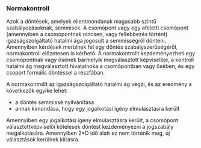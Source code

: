 ### Normakontroll

Azok a döntések, amelyek ellentmondanak magasabb szintű szabályozásoknak, semmisek. A csomópont vagy egy afeletti csomópont \(amennyiben a csomópontnak nincsen, vagy fellebbezés történt\) igazságszolgáltató hatalmi ága jogosult a semmisségről dönteni. Amennyiben kérdések merülnek fel egy döntés szabályszerűségéről, normakontroll előzetesen is kérhető. A normakontrollt kezdeményezheti egy csomópontnak vagy ősének bármelyik megválasztott képviselője, a kontroll hatalmi ág megválasztott hivatalnoka a csomópontban vagy ősében, és egy csoport formális döntéssel a részfában.

A normakontrollt az igazságszolgáltató hatalmi ág végzi, és az eredmény a következők egyike lehet:

* a döntés semmissé nyilvánítása
* annak kimondása, hogy egy jogalkotási igény elmulasztásra került

Amennyiben egy jogalkotási igény elmulasztásra került, a csomópont választottképviselői kötelesek döntést kezdeményezni a jogszabály megalkotására. Amennyiben 2\*D idő alatt ez nem történik meg, új választások kerülnek kiírásra.


